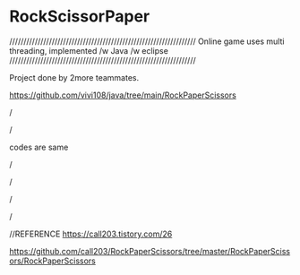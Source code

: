 # RockScissorPaper
//////////////////////////////////////////////////////////////////
Online game uses multi threading, implemented /w Java /w eclipse 
//////////////////////////////////////////////////////////////////

Project done by 2more teammates. 

https://github.com/vivi108/java/tree/main/RockPaperScissors

/


/

codes are same

/

/

/

/



//REFERENCE
https://call203.tistory.com/26

https://github.com/call203/RockPaperScissors/tree/master/RockPaperScissors/RockPaperScissors
